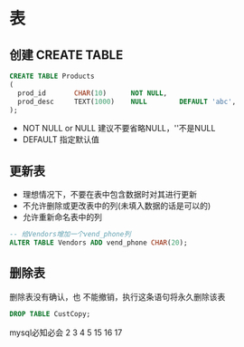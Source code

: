 # 表

## 创建 CREATE TABLE 
```sql
CREATE TABLE Products
(
  prod_id       CHAR(10)      NOT NULL,
  prod_desc     TEXT(1000)    NULL        DEFAULT 'abc', 
);
```
- NOT NULL or NULL
  建议不要省略NULL，''不是NULL
- DEFAULT
  指定默认值

## 更新表
- 理想情况下，不要在表中包含数据时对其进行更新
- 不允许删除或更改表中的列(未填入数据的话是可以的)
- 允许重新命名表中的列
```sql
-- 给Vendors增加一个vend_phone列
ALTER TABLE Vendors ADD vend_phone CHAR(20);
```

## 删除表
删除表没有确认，也 不能撤销，执行这条语句将永久删除该表
```sql
DROP TABLE CustCopy; 
```

mysql必知必会
2 3 4 5
15 16 17